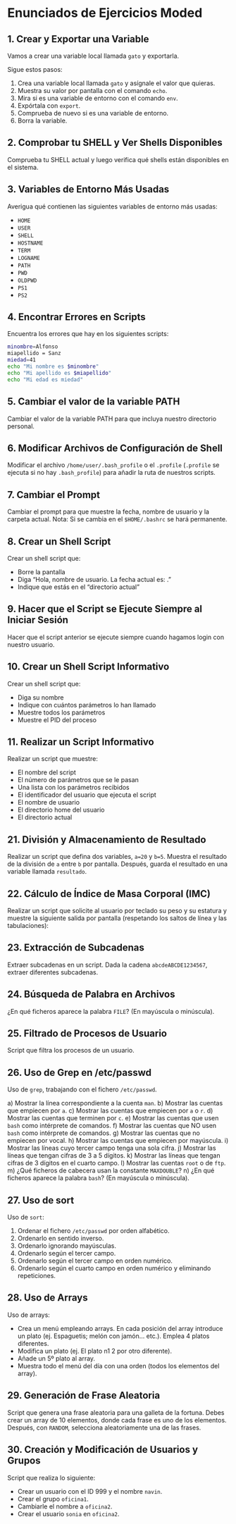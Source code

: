 # Enunciados de Ejercicios Moded

## 1. Crear y Exportar una Variable

Vamos a crear una variable local llamada `gato` y exportarla.

Sigue estos pasos:

1. Crea una variable local llamada `gato` y asígnale el valor que quieras.
2. Muestra su valor por pantalla con el comando `echo`.
3. Mira si es una variable de entorno con el comando `env`.
4. Expórtala con `export`.
5. Comprueba de nuevo si es una variable de entorno.
6. Borra la variable.

## 2. Comprobar tu SHELL y Ver Shells Disponibles

Comprueba tu SHELL actual y luego verifica qué shells están disponibles en el sistema.

## 3. Variables de Entorno Más Usadas

Averigua qué contienen las siguientes variables de entorno más usadas:

- `HOME`
- `USER`
- `SHELL`
- `HOSTNAME`
- `TERM`
- `LOGNAME`
- `PATH`
- `PWD`
- `OLDPWD`
- `PS1`
- `PS2`

## 4. Encontrar Errores en Scripts

Encuentra los errores que hay en los siguientes scripts:

```bash
minombre=Alfonso
miapellido = Sanz
miedad=41
echo "Mi nombre es $minombre"
echo "Mi apellido es $miapellido"
echo "Mi edad es miedad"
```

## 5. Cambiar el valor de la variable PATH

Cambiar el valor de la variable PATH para que incluya nuestro directorio personal.

## 6. Modificar Archivos de Configuración de Shell

Modificar el archivo `/home/user/.bash_profile` o el `.profile` (`.profile` se ejecuta si no hay `.bash_profile`) para añadir la ruta de nuestros scripts.

## 7. Cambiar el Prompt

Cambiar el prompt para que muestre la fecha, nombre de usuario y la carpeta actual. 
Nota: Si se cambia en el `$HOME/.bashrc` se hará permanente.

## 8. Crear un Shell Script

Crear un shell script que:

- Borre la pantalla
- Diga “Hola, nombre de usuario. La fecha actual es: .”
- Indique que estás en el “directorio actual”

## 9. Hacer que el Script se Ejecute Siempre al Iniciar Sesión

Hacer que el script anterior se ejecute siempre cuando hagamos login con nuestro usuario.

## 10. Crear un Shell Script Informativo

Crear un shell script que:

- Diga su nombre
- Indique con cuántos parámetros lo han llamado
- Muestre todos los parámetros
- Muestre el PID del proceso

## 11. Realizar un Script Informativo

Realizar un script que muestre:

- El nombre del script
- El número de parámetros que se le pasan
- Una lista con los parámetros recibidos
- El identificador del usuario que ejecuta el script
- El nombre de usuario
- El directorio home del usuario
- El directorio actual

## 21. División y Almacenamiento de Resultado

Realizar un script que defina dos variables, `a=20` y `b=5`. Muestra el resultado de la división de `a` entre `b` por pantalla. Después, guarda el resultado en una variable llamada `resultado`.

## 22. Cálculo de Índice de Masa Corporal (IMC)

Realizar un script que solicite al usuario por teclado su peso y su estatura y muestre la siguiente salida por pantalla (respetando los saltos de línea y las tabulaciones):


## 23. Extracción de Subcadenas

Extraer subcadenas en un script. Dada la cadena `abcdeABCDE1234567`, extraer diferentes subcadenas.

## 24. Búsqueda de Palabra en Archivos

¿En qué ficheros aparece la palabra `FILE`? (En mayúscula o minúscula).

## 25. Filtrado de Procesos de Usuario

Script que filtra los procesos de un usuario.

## 26. Uso de Grep en /etc/passwd

Uso de `grep`, trabajando con el fichero `/etc/passwd`.

a) Mostrar la línea correspondiente a la cuenta `man`.
b) Mostrar las cuentas que empiecen por `a`.
c) Mostrar las cuentas que empiecen por `a` o `r`.
d) Mostrar las cuentas que terminen por `c`.
e) Mostrar las cuentas que usen `bash` como intérprete de comandos.
f) Mostrar las cuentas que NO usen `bash` como intérprete de comandos.
g) Mostrar las cuentas que no empiecen por vocal.
h) Mostrar las cuentas que empiecen por mayúscula.
i) Mostrar las líneas cuyo tercer campo tenga una sola cifra.
j) Mostrar las líneas que tengan cifras de 3 a 5 dígitos.
k) Mostrar las líneas que tengan cifras de 3 dígitos en el cuarto campo.
l) Mostrar las cuentas `root` o de `ftp`.
m) ¿Qué ficheros de cabecera usan la constante `MAXDOUBLE`?
n) ¿En qué ficheros aparece la palabra `bash`? (En mayúscula o minúscula).


## 27. Uso de sort

Uso de `sort`:

1. Ordenar el fichero `/etc/passwd` por orden alfabético.
2. Ordenarlo en sentido inverso.
3. Ordenarlo ignorando mayúsculas.
4. Ordenarlo según el tercer campo.
5. Ordenarlo según el tercer campo en orden numérico.
6. Ordenarlo según el cuarto campo en orden numérico y eliminando repeticiones.

## 28. Uso de Arrays

Uso de arrays:

- Crea un menú empleando arrays. En cada posición del array introduce un plato (ej. Espaguetis; melón con jamón… etc.). Emplea 4 platos diferentes.
- Modifica un plato (ej. El plato n1 2 por otro diferente).
- Añade un 5º plato al array.
- Muestra todo el menú del día con una orden (todos los elementos del array).

## 29. Generación de Frase Aleatoria

Script que genera una frase aleatoria para una galleta de la fortuna. Debes crear un array de 10 elementos, donde cada frase es uno de los elementos. Después, con `RANDOM`, selecciona aleatoriamente una de las frases.

## 30. Creación y Modificación de Usuarios y Grupos

Script que realiza lo siguiente:

- Crear un usuario con el ID 999 y el nombre `navin`.
- Crear el grupo `oficina1`.
- Cambiarle el nombre a `oficina2`.
- Crear el usuario `sonia` en `oficina2`.
